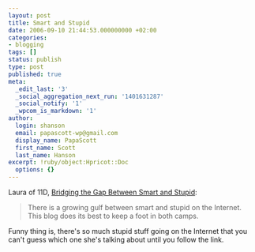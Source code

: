 ```yaml
---
layout: post
title: Smart and Stupid
date: 2006-09-10 21:44:53.000000000 +02:00
categories:
- blogging
tags: []
status: publish
type: post
published: true
meta:
  _edit_last: '3'
  _social_aggregation_next_run: '1401631287'
  _social_notify: '1'
  _wpcom_is_markdown: '1'
author:
  login: shanson
  email: papascott-wp@gmail.com
  display_name: PapaScott
  first_name: Scott
  last_name: Hanson
excerpt: !ruby/object:Hpricot::Doc
  options: {}
---
```

<p>Laura of 11D, <a href="http://11d.typepad.com/blog/2006/09/bridging_the_ga.html">Bridging the Gap Between Smart and Stupid</a>:</p>
<blockquote><p>
  There is a growing gulf between smart and stupid on the Internet. This blog does its best to keep a foot in both camps.
</p></blockquote>
<p>Funny thing is, there's so much stupid stuff going on the Internet that you can't guess which one she's talking about until you follow the link.</p>

